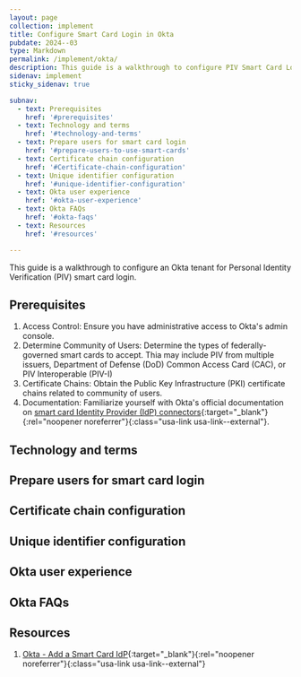 ```yaml
---
layout: page
collection: implement
title: Configure Smart Card Login in Okta
pubdate: 2024--03
type: Markdown
permalink: /implement/okta/
description: This guide is a walkthrough to configure PIV Smart Card Login for Okta
sidenav: implement
sticky_sidenav: true

subnav:
  - text: Prerequisites
    href: '#prerequisites'
  - text: Technology and terms
    href: '#technology-and-terms'
  - text: Prepare users for smart card login
    href: '#prepare-users-to-use-smart-cards'
  - text: Certificate chain configuration
    href: '#Certificate-chain-configuration'
  - text: Unique identifier configuration
    href: '#unique-identifier-configuration'
  - text: Okta user experience
    href: '#okta-user-experience'
  - text: Okta FAQs
    href: '#okta-faqs'
  - text: Resources
    href: '#resources'

---
```


This guide is a walkthrough to configure an Okta tenant for Personal Identity Verification (PIV) smart card login.

## Prerequisites
1. Access Control: Ensure you have administrative access to Okta's admin console.
2. Determine Community of Users: Determine the types of federally-governed smart cards to accept. Thia may include PIV from multiple issuers, Department of Defense (DoD) Common Access Card (CAC), or PIV Interoperable (PIV-I)
3. Certificate Chains: Obtain the Public Key Infrastructure (PKI) certificate chains related to community of users. 
4. Documentation: Familiarize yourself with Okta's official documentation on [smart card Identity Provider (IdP) connectors](https://help.okta.com/en-us/content/topics/security/idp-smart-card-workflow.htm){:target="_blank"}{:rel="noopener noreferrer"}{:class="usa-link usa-link--external"}.

## Technology and terms

## Prepare users for smart card login

## Certificate chain configuration

## Unique identifier configuration

## Okta user experience

## Okta FAQs

## Resources
1. [Okta - Add a Smart Card IdP](https://help.okta.com/en-us/content/topics/security/idp-smart-card-workflow.htm){:target="_blank"}{:rel="noopener noreferrer"}{:class="usa-link usa-link--external"}
